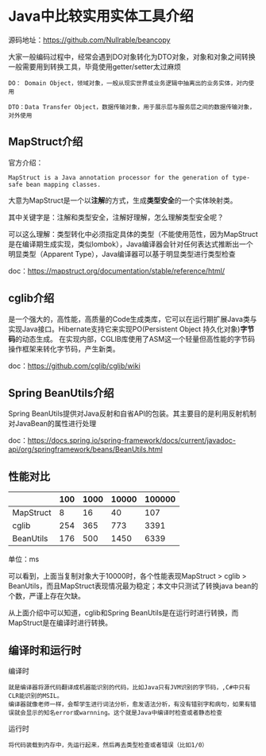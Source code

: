 # Java中比较实用实体工具介绍

源码地址：https://github.com/Nullrable/beancopy

大家一般编码过程中，经常会遇到DO对象转化为DTO对象，对象和对象之间转换一般需要用到转换工具，毕竟使用getter/setter太过麻烦

```
DO： Domain Object，领域对象，一般从现实世界或业务逻辑中抽离出的业务实体，对内使用

DTO：Data Transfer Object，数据传输对象，用于展示层与服务层之间的数据传输对象，对外使用
```

## MapStruct介绍
官方介绍：
```
MapStruct is a Java annotation processor for the generation of type-safe bean mapping classes.
```
大意为MapStruct是一个以**注解**的方式，生成**类型安全**的一个实体映射类。

其中关键字是：注解和类型安全，注解好理解，怎么理解类型安全呢？

可以这么理解：类型转化中必须指定具体的类型（不能使用范性，因为MapStruct是在编译期生成实现，类似lombok），Java编译器会针对任何表达式推断出一个明显类型（Apparent Type），Java编译器可以基于明显类型进行类型检查

doc：https://mapstruct.org/documentation/stable/reference/html/
## cglib介绍
是一个强大的，高性能，高质量的Code生成类库，它可以在运行期扩展Java类与实现Java接口。Hibernate支持它来实现PO(Persistent Object 持久化对象)**字节码**的动态生成。
在实现内部，CGLIB库使用了ASM这一个轻量但高性能的字节码操作框架来转化字节码，产生新类。

doc：https://github.com/cglib/cglib/wiki
## Spring BeanUtils介绍
Spring BeanUtils提供对Java反射和自省API的包装。其主要目的是利用反射机制对JavaBean的属性进行处理

doc：https://docs.spring.io/spring-framework/docs/current/javadoc-api/org/springframework/beans/BeanUtils.html
## 性能对比

|  | 100 | 1000 | 10000 | 100000 |
| --- | --- | --- | --- | --- |
| MapStruct | 8 | 16 | 40 | 107 |
| cglib | 254 | 365 | 773 | 3391 |
| BeanUtils | 176 | 500 | 1450 | 6339 |
单位：ms

可以看到，上面当复制对象大于10000时，各个性能表现MapStruct > cglib > BeanUtils，而且MapStruct表现情况最为稳定；本文中只测试了转换java bean的个数，严谨上存在欠缺。

从上面介绍中可以知道，cglib和Spring BeanUtils是在运行时进行转换，而MapStruct是在编译时进行转换。

## 编译时和运行时
编译时

```
就是编译器将源代码翻译成机器能识别的代码，比如Java只有JVM识别的字节码，,C#中只有CLR能识别的MSIL。
编译器就像老师一样，会帮学生进行词法分析，愈发语法分析，有没有错别字和病句，如果有错误就会显示的知名error或warnning。这个就是Java中编译时检查或者静态检查
```
运行时

```
将代码装载到内存中，先运行起来，然后再去类型检查或者错误（比如1/0）
```
